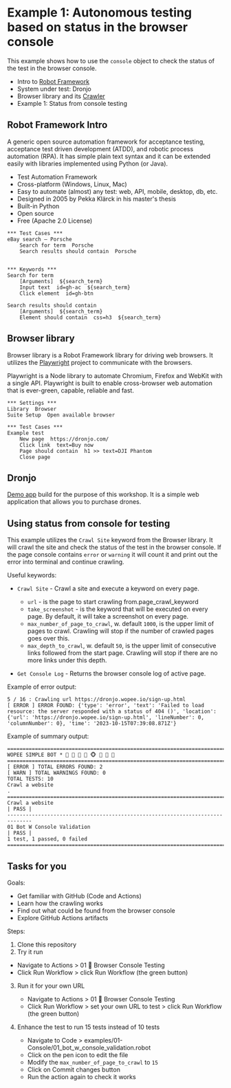 # Example 1: Autonomous testing based on status in the browser console

This example shows how to use the `console` object to check the status of the test
in the browser console.

- Intro to [Robot Framework](https://robotframework.org/)
- System under test: Dronjo
- Browser library and its [Crawler](https://marketsquare.github.io/robotframework-browser/Browser.html#Crawl%20Site)
- Example 1: Status from console testing

## Robot Framework Intro

A generic open source automation framework for acceptance testing, acceptance
test driven development (ATDD), and robotic process automation (RPA). It has
simple plain text syntax and it can be extended easily with libraries implemented
using Python (or Java).

- Test Automation Framework
- Cross-platform (Windows, Linux, Mac)
- Easy to automate (almost) any test: web, API, mobile, desktop, db, etc.
- Designed in 2005 by Pekka Klärck in his master's thesis
- Built-in Python
- Open source
- Free (Apache 2.0 License)

```robotframework
*** Test Cases ***
eBay search – Porsche
    Search for term  Porsche
    Search results should contain  Porsche


*** Keywords ***
Search for term
    [Arguments]  ${search_term}
    Input text  id=gh-ac  ${search_term}
    Click element  id=gh-btn

Search results should contain
    [Arguments]  ${search_term}
    Element should contain  css=h3  ${search_term}
```

## Browser library

Browser library is a Robot Framework library for driving web browsers. It utilizes
the [Playwright](https://playwright.dev/) project to communicate with the browsers.

Playwright is a Node library to automate Chromium, Firefox and WebKit with a
single API. Playwright is built to enable cross-browser web automation that is
ever-green, capable, reliable and fast.

```robotframework
*** Settings ***
Library  Browser
Suite Setup  Open available browser

*** Test Cases ***
Example test
    New page  https://dronjo.com/
    Click link  text=Buy now
    Page should contain  h1 >> text=DJI Phantom
    Close page
```

## Dronjo

[Demo app](https://dronjo.com/) build for the purpose of this workshop. It is a simple
web application that allows you to purchase drones.

## Using status from console for testing

This example utilizes the `Crawl Site` keyword from the Browser library. It will
crawl the site and check the status of the test in the browser console. If the
page console contains `error` or `warning` it will count it and print out the
error into terminal and continue crawling.

Useful keywords:

- `Crawl Site` - Crawl a site and execute a keyword on every page.

  - `url` - is the page to start crawling from.page_crawl_keyword
  - `take_screenshot` - is the keyword that will be executed on every page. By
    default, it will take a screenshot on every page.
  - `max_number_of_page_to_crawl`, w. default `1000`, is the upper limit of pages
    to crawl. Crawling will stop if the number of crawled pages goes over this.
  - `max_depth_to_crawl`, w. default `50`, is the upper limit of consecutive links
    followed from the start page. Crawling will stop if there are no more links
    under this depth.

- `Get Console Log` - Returns the browser console log of active page.

Example of error output:

```shell
5 / 16 : Crawling url https://dronjo.wopee.io/sign-up.html
[ ERROR ] ERROR FOUND: {'type': 'error', 'text': 'Failed to load resource: the server responded with a status of 404 ()', 'location': {'url': 'https://dronjo.wopee.io/sign-up.html', 'lineNumber': 0, 'columnNumber': 0}, 'time': '2023-10-15T07:39:08.871Z'}
```

Example of summary output:

```shell
==============================================================================
WOPEE SIMPLE BOT * 🤖 🙈 🙉 🙊 🐵 🐒 🦍 🦧
==============================================================================
[ ERROR ] TOTAL ERRORS FOUND: 2
[ WARN ] TOTAL WARNINGS FOUND: 0
TOTAL TESTS: 10
Crawl a website                                                       .
==============================================================================
Crawl a website                                                       | PASS |
------------------------------------------------------------------------------
01 Bot W Console Validation                                           | PASS |
1 test, 1 passed, 0 failed
==============================================================================
```

## Tasks for you

Goals:

- Get familiar with GitHub (Code and Actions)
- Learn how the crawling works
- Find out what could be found from the browser console
- Explore GitHub Actions artifacts

Steps:

1. Clone this repository
2. Try it run

- Navigate to Actions > 01 🤖 Browser Console Testing
- Click Run Workflow > click Run Workflow (the green button)

3. Run it for your own URL

   - Navigate to Actions > 01 🤖 Browser Console Testing
   - Click Run Workflow > set your own URL to test > click Run Workflow
     (the green button)

4. Enhance the test to run 15 tests instead of 10 tests
   - Navigate to Code > examples/01-Console/01_bot_w_console_validation.robot
   - Click on the pen icon to edit the file
   - Modify the `max_number_of_page_to_crawl` to `15`
   - Click on Commit changes button
   - Run the action again to check it works
